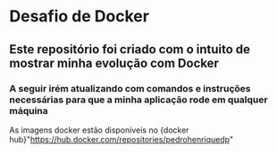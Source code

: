 # Desafio de Docker

## Este repositório foi criado com o intuito de mostrar minha evolução com Docker

### A seguir irém atualizando com comandos e instruções necessárias para que a minha aplicação rode em qualquer máquina

As imagens docker estão disponíveis no {docker hub}"https://hub.docker.com/repositories/pedrohenriquedp" 

